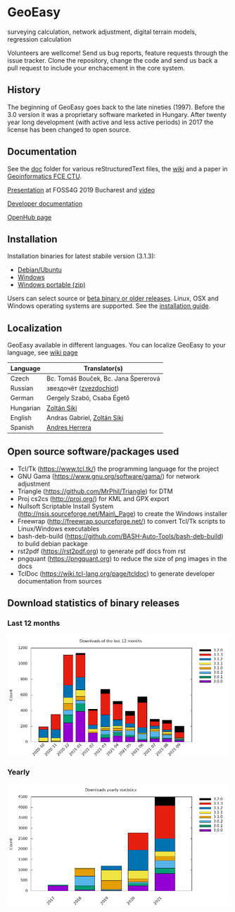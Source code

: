 # GeoEasy
surveying calculation, network adjustment, digital terrain models, regression calculation

Volunteers are wellcome! Send us bug reports, feature requests through the
issue tracker.  Clone the repository, change the code and send us back a pull
request to include your enchacement in the core system.

## History

The beginning of GeoEasy goes back to the late nineties (1997). Before the 3.0 
version it was a proprietary software marketed in Hungary. After twenty
year long development (with active and less active periods) in 2017 the license
has been changed to open source.

## Documentation

See the [doc](./doc) folder for various reStructuredText files, the [wiki](https://github.com/zsiki/GeoEasy/wiki) and a paper in [Geoinformatics FCE CTU](https://ojs.cvut.cz/ojs/index.php/gi/article/view/gi.17.2.1/4642).

[Presentation](https://www.slideshare.net/ZoltanSiki/geoeasy-foss4g) at FOSS4G 2019 Bucharest and [video](https://media.ccc.de/v/bucharest-413-geoeasy-free-surveying-calculations)

[Developer documentation](http://digikom.hu/tcldoc/)

[OpenHub page](https://www.openhub.net/p/geoeasy)

## Installation

Installation binaries for latest stabile version (3.1.3):

* [Debian/Ubuntu](http://digikom.hu/download/geoeasy_3.1.3.deb)
* [Windows](http://digikom.hu/download/Gizi313Setup.exe)
* [Windows portable (zip)](http://digikom.hu/download/GeoEasy313.zip)

Users can select source or [beta binary or older releases](http://digikom.hu/english/geo_easy_e.html). Linux, OSX and Windows operating
systems are supported. See the [installation guide](doc/install.rst).

## Localization

GeoEasy available in different languages. You can localize GeoEasy to your language, see [wiki page](https://github.com/zsiki/GeoEasy/wiki/How-to-localize-GeoEasy-to-my-mother-tongue%3F)

| Language  | Translator(s)                                                        |
|-----------|----------------------------------------------------------------------|
| Czech     | Bc. Tomáš Bouček, Bc. Jana Špererová                                 |
| Russian   | звездочёт ([zvezdochiot](https://github.com/zvezdochiot))            |
| German    | Gergely Szabó, Csaba Égető                                           |
| Hungarian | [Zoltán Siki](https://github.com/zsiki)                              |
| English   | Andras Gabriel, [Zoltán Siki](https://github.com/zsiki)              |
| Spanish   | [Andres Herrera](https://github.com/AndresHerrera)   |

## Open source software/packages used

* Tcl/Tk (https://www.tcl.tk/) the programming language for the project
* GNU Gama (https://www.gnu.org/software/gama/) for network adjustment
* Triangle (https://github.com/MrPhil/Triangle) for DTM
* Proj cs2cs (http://proj.org/) for KML and GPX export
* Nullsoft Scriptable Install System (http://nsis.sourceforge.net/Main\_Page) to create the Windows installer
* Freewrap (http://freewrap.sourceforge.net/) to convert Tcl/Tk scripts to Linux/Windows executables
* bash-deb-build (https://github.com/BASH-Auto-Tools/bash-deb-build) to build debian package
* rst2pdf (https://rst2pdf.org) to generate pdf docs from rst
* pngquant (https://pngquant.org) to reduce the size of png images in the docs
* TclDoc (https://wiki.tcl-lang.org/page/tcldoc) to generate developer documentation from sources

## Download statistics of binary releases

### Last 12 months

![Download statistics](doc/downloads12.png "Download statistics of last 12 months")

### Yearly

![Download statistics](doc/downloadsyearly.png "iYearly download statistics")
